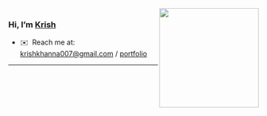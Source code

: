 <img align="right" src="https://user-images.githubusercontent.com/5713670/87202985-820dcb80-c2b6-11ea-9f56-7ec461c497c3.gif" width="200" />

### Hi, I’m [Krish](http://www.krishkh.xyz/)

- ✉️  Reach me at: [krishkhanna007@gmail.com](mailto:krishkhanna007@gmail.com) / [portfolio](https://www.krishkh.xyz/me)

---
